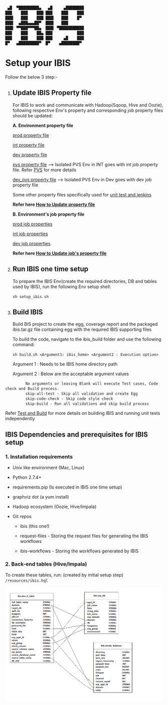 ```
 ▄█  ▀█████████▄   ▄█     ▄████████
███    ███    ███ ███    ███    ███
███▌   ███    ███ ███▌   ███    █▀
███▌  ▄███▄▄▄██▀  ███▌   ███
███▌ ▀▀███▀▀▀██▄  ███▌ ▀███████████
███    ███    ██▄ ███           ███
███    ███    ███ ███     ▄█    ███
█▀   ▄█████████▀  █▀    ▄████████▀

```

# Setup your IBIS

Follow the below 3 step:-

1. ## Update IBIS Property file

      For IBIS to work and communicate with Hadoop(Sqoop, Hive and Oozie), following respective Env's property and corresponding job property files should be updated:
      
      **A. Environment property file**
      
      [prod property file](/resources/prod.properties)
      
      [int property file](/resources/int.properties)
      
      [dev property file](/resources/dev.properties)
      
      [pvs property file](/resources/pvs.properties)  --> Isolated PVS Env in INT goes with int job property file. Refer [PVS](docs/ibis_features.md) for more details 
      
      [dev_pvs property file](/resources/dev_pvs.properties)  --> Isolated PVS Env in Dev goes with dev job property file
      
      Some other property files specifically used for [unit test and jenkins](/resources)
      
      **Refer here [How to Update property file](docs/property_file_update.md)**
      
      **B. Environment's job property file**
      
      [prod job properties](/resources/templates/prod_job.properties)
      
      [int job properties](/resources/templates/int_job.properties)
      
      [dev job properties](/resources/templates/dev_job.properties)
      
      **Refer here [How to Update job's property file](docs/job_property_update.md)**

2. ## Run IBIS one time setup

      To prepare the IBIS Env(create the required directories, DB and tables used by IBIS), run the following Env setup shell:
      
      ```sh setup_ibis.sh```
      
      
3. ## Build IBIS
     Build BIS project to create the egg, coverage report and the packaged ibis.tar.gz file containing egg with the required IBIS supporting files
   
     To build the code, navigate to the ibis_build folder and use the following command:
     
     ```sh build.sh <Argument1: ibis_home> <Argument2 : Execution option>```

     Argument 1 : Needs to be IBIS home directory path
     
     Argument 2 : Below are the acceptable argument values
```
         No arguments or leaving Blank will execute Test cases, Code check and Build process.
         skip-all-test - Skip all validation and create Egg
         skip-code-check - Skip code style check
         skip-build - Run all validations and skip build process
 ```        
 Refer [Test and Build](docs/test_and_build.md) for more details on building IBIS and running unit tests independently 

 
## IBIS Dependencies and prerequisites for IBIS setup

### 1. Installation requirements

- Unix like environment (Mac, Linux)

- Python 2.7.4+

- requirements.pip (Is executed in IBIS one time setup)

- graphviz dot (a yum install)

- Hadoop ecosystem (Oozie, Hive/Impala)

- Git repos

  - ibis (this one!)

  - request-files - Storing the request files for generating the IBIS workflows

  - ibis-workflows - Storing the workflows generated by IBIS



### 2. Back-end tables (Hive/Impala)

To create these tables, run: (created by initial setup step)
`/resources/ibis.hql`

![Alt text](/resources/ibis-tables.png?raw=true)
